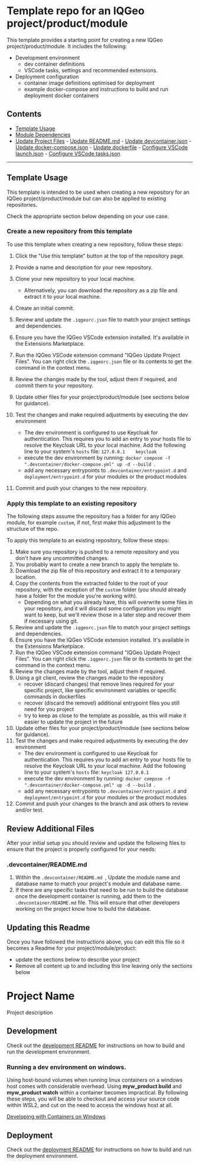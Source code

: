 ﻿# Template repo for an IQGeo project/product/module

This template provides a starting point for creating a new IQGeo project/product/module.
It includes the following:

-   Development environment
    -   dev container definitions
    -   VSCode tasks, settings and recommended extensions.
-   Deployment configuration
    -   container image definitions optimised for deployment
    -   example docker-compose and instructions to build and run deployment docker containers

## Contents

-   [Template Usage](#template-usage)
-   [Module Dependencies](#module-dependencies)
-   [Update Project Files](#update-project-files) - [Update README.md](#devcontainerreadmemd) - [Update devcontainer.json](#devcontainerdevcontainerjson) - [Update docker-compose.json](#devcontainerdocker-composeyml) - [Update dockerfile](#devcontainerdockerfile) - [Configure VSCode launch.json](#vscodelaunchjson) - [Configure VSCode tasks.json](#vscodetasksjson)
    &nbsp;

---

## Template Usage

This template is intended to be used when creating a new repository for an IQGeo project/product/module but can also be applied to existing repositories.

Check the appropriate section below depending on your use case.

### Create a new repository from this template

To use this template when creating a new repository, follow these steps:

1. Click the "Use this template" button at the top of the repository page.
1. Provide a name and description for your new repository.
1. Clone your new repository to your local machine.

    - Alternatively, you can download the repository as a zip file and extract it to your local machine.

1. Create an initial commit.
1. Review and update the `.iqgeorc.json` file to match your project settings and dependencies.
1. Ensure you have the IQGeo VSCode extension installed. It's available in the Extensions Marketplace.
1. Run the IQGeo VSCode extension command "IQGeo Update Project Files". You can right click the `.iqgeorc.json` file or its contents to get the command in the context menu.
1. Review the changes made by the tool, adjust them if required, and commit them to your repository.
1. Update other files for your project/product/module (see sections below for guidance).
1. Test the changes and make required adjustments by executing the dev environment
    - The dev environment is configured to use Keycloak for authentication. This requires you to add an entry to your hosts file to resolve the Keycloak URL to your local machine. Add the following line to your system's `hosts` file:
      `127.0.0.1    keycloak`
    - execute the dev environment by running: `docker compose -f ".devcontainer/docker-compose.yml" up -d --build `.
    - add any necessary entrypoints to `.devcontainer/entrypoint.d` and `deployment/entrypoint.d` for your modules or the product modules
1. Commit and push your changes to the new repository.

### Apply this template to an existing repository

The following steps assume the repository has a folder for any IQGeo module, for example `custom`, if not, first make this adjustment to the structure of the repo.

To apply this template to an existing repository, follow these steps:

1. Make sure you repository is pushed to a remote repository and you don't have any uncommitted changes.
1. You probably want to create a new branch to apply the template to.
1. Download the zip file of this repository and extract it to a temporary location.
1. Copy the contents from the extracted folder to the root of your repository, with the exception of the `custom` folder (you should already have a folder for the module you're working with).
    - Depending on what you already have, this will overwrite some files in your repository, and it will discard some configuration you might want to keep, but we'll review those in a later step and recover them if necessary using git.
1. Review and update the `.iqgeorc.json` file to match your project settings and dependencies.
1. Ensure you have the IQGeo VSCode extension installed. It's available in the Extensions Marketplace.
1. Run the IQGeo VSCode extension command "IQGeo Update Project Files". You can right click the `.iqgeorc.json` file or its contents to get the command in the context menu.
1. Review the changes made by the tool, adjust them if required.
1. Using a git client, review the changes made to the repository
    - recover (discard changes) that remove lines required for your specific project, like specific environment variables or specific commands in dockerfiles
    - recover (discard the removel) additional entrypoint files you still need for you project
    - try to keep as close to the template as possible, as this will make it easier to update the project in the future
1. Update other files for your project/product/module (see sections below for guidance).
1. Test the changes and make required adjustments by executing the dev environment
    - The dev environment is configured to use Keycloak for authentication. This requires you to add an entry to your hosts file to resolve the Keycloak URL to your local machine. Add the following line to your system's `hosts` file:
      `keycloak 127.0.0.1`
    - execute the dev environment by running: `docker compose -f ".devcontainer/docker-compose.yml" up -d --build `.
    - add any necessary entrypoints to `.devcontainer/entrypoint.d` and `deployment/entrypoint.d` for your modules or the product modules
1. Commit and push your changes to the branch and ask others to review and/or test.

## Review Additional Files

After your initial setup you should review and update the following files to ensure that the project is properly configured for your needs:

### .devcontainer/README.md

1. Within the `.devcontainer/README.md `, Update the module name and database name to match your project's module and database name.
2. If there are any specific tasks that need to be run to build the database once the development container is running, add them to the `.devcontainer/README.md` file. This will ensure that other developers working on the project know how to build the database.

## Updating this Readme

Once you have followed the instructions above, you can edit this file so it becomes a Readme for your project/module/product:

-   update the sections below to describe your project
-   Remove all content up to and including this line leaving only the sections below

# Project Name

Project description

## Development

Check out the [development README](.devcontainer/README.md) for instructions on how to build and run the development environment.

### Running a dev environment on windows.

Using host-bound volumes when running linux containers on a windows host comes with considerable overhead. Using **myw_product build** and **myw_product watch** within a container becomes impractical. By following these steps, you will be able to checkout and access your source code within WSL2, and cut on the need to access the windows host at all.

[Developing with Containers on Windows](https://github.com/IQGeo/example-docker-platform/blob/master/.readme/windows/0-developing-with-containers-windows.md)

## Deployment

Check out the [deployment README](deployment/README.md) for instructions on how to build and run the deployment environment.
